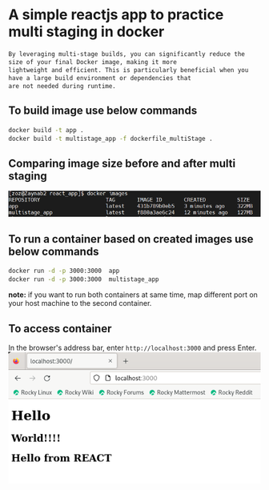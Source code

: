 # A simple reactjs app to practice multi staging in docker
    By leveraging multi-stage builds, you can significantly reduce the size of your final Docker image, making it more 
    lightweight and efficient. This is particularly beneficial when you have a large build environment or dependencies that 
    are not needed during runtime.

## To build image use below commands
```bash
docker build -t app .
docker build -t multistage_app -f dockerfile_multiStage .
```
## Comparing image size before and after multi staging
 ![1](1.PNG)
 
## To run a container based on created images use below commands
```bash
docker run -d -p 3000:3000  app
docker run -d -p 3000:3000  multistage_app
```
**note:** if you want to run both containers at same time, map different port on your host machine to the second container.
## To access container
  In the browser's address bar, enter `http://localhost:3000` and press Enter.
  ![2](2.PNG)
